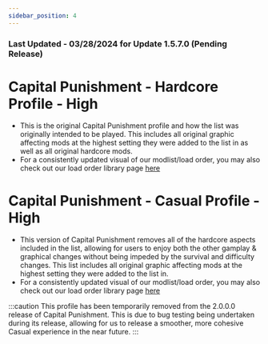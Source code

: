 ```yaml
---
sidebar_position: 4
---
```


### Last Updated - 03/28/2024 for Update 1.5.7.0 (Pending Release)

# **Capital Punishment - Hardcore Profile - High**

- This is the original Capital Punishment profile and how the list was originally intended to be played. This includes all original graphic affecting mods at the highest setting they were added to the list in as well as all original hardcore mods.
- For a consistently updated visual of our modlist/load order, you may also check out our load order library page [here](https://loadorderlibrary.com/lists/capital-punishment-1122)


# **Capital Punishment - Casual Profile - High**

- This version of Capital Punishment removes all of the hardcore aspects included in the list, allowing for users to enjoy both the other gamplay & graphical changes without being impeded by the survival and difficulty changes. This list includes all original graphic affecting mods at the highest setting they were added to the list in.
- For a consistently updated visual of our modlist/load order, you may also check out our load order library page [here](https://loadorderlibrary.com/lists/capital-punishment-casual-list)

:::caution
This profile has been temporarily removed from the 2.0.0.0 release of Capital Punishment. This is due to bug testing being undertaken during its release, allowing for us to release a smoother, more cohesive Casual experience in the near future. 
:::
